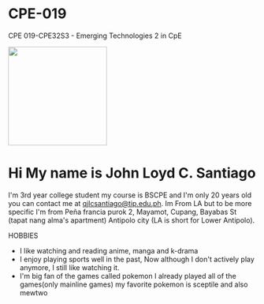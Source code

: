 # CPE-019
CPE 019-CPE32S3 - Emerging Technologies 2 in CpE

<img src="https://github.com/santiagojlc/CPE-019/assets/157887590/4a4762b7-7f2a-474d-a392-fc94de40f81a" width="200" />

Hi My name is John Loyd C. Santiago
======================================

I'm 3rd year college student my course is BSCPE and I'm only 20 years old you can contact me at [qjlcsantiago@tip.edu.ph](mailto:qjlcsantiago@tip.edu.ph). Im From LA but to be more specific I'm from Peña francia purok 2, Mayamot, Cupang, Bayabas St (tapat nang alma's apartment) Antipolo city (LA is short for Lower Antipolo).

HOBBIES
* I like watching and reading anime, manga and k-drama
* I enjoy playing sports well in the past, Now although I don't actively play anymore, I still like watching it.
* I'm big fan of the games called pokemon I already played all of the games(only mainline games) my favorite pokemon is sceptile and also mewtwo



